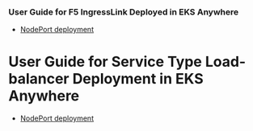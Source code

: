 ### User Guide for F5 IngressLink Deployed in EKS Anywhere

* [NodePort deployment](https://github.com/mdditt2000/k8s-bigip-ctlr/blob/main/user_guides/eks-anywhere/ingresslink/README.md)

# User Guide for Service Type Load-balancer Deployment in EKS Anywhere

* [NodePort deployment](https://github.com/mdditt2000/k8s-bigip-ctlr/blob/main/user_guides/eks-anywhere/ingresslink/README.md)